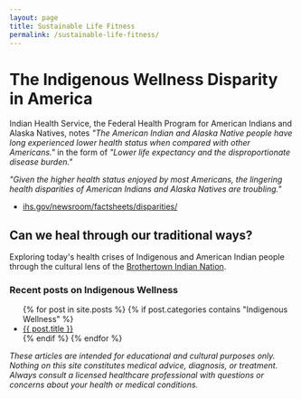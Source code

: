 ```yaml
---
layout: page
title: Sustainable Life Fitness
permalink: /sustainable-life-fitness/
---
```


# The Indigenous Wellness Disparity in America

Indian Health Service, the Federal Health Program for American Indians and Alaska Natives, notes _"The American Indian and Alaska Native people have long experienced lower health status when compared with other Americans."_ in the form of _"Lower life expectancy and the disproportionate disease burden."_ 

_"Given the higher health status enjoyed by most Americans, the lingering health disparities of American Indians and Alaska Natives are troubling."_

- [ihs.gov/newsroom/factsheets/disparities/](https://www.ihs.gov/newsroom/factsheets/disparities/)

## Can we heal through our traditional ways?

Exploring today's health crises of Indigenous and American Indian people through the cultural lens of the [Brothertown Indian Nation](https://brothertownindians.org/).

### Recent posts on Indigenous Wellness

<ul>
{% for post in site.posts %} 
{% if post.categories contains "Indigenous Wellness" %}
  <li><a href="{{ post.url }}">{{ post.title }}</a></li>
{% endif %}
{% endfor %}
</ul>

_These articles are intended for educational and cultural purposes only. Nothing on this site constitutes medical advice, diagnosis, or treatment. Always consult a licensed healthcare professional with questions or concerns about your health or medical conditions._
